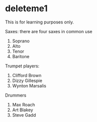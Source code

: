 # deleteme1
This is for learning purposes only.

Saxes: there are four saxes in common use
1. Soprano
2. Alto
3. Tenor
4. Baritone

Trumpet players:
1. Clifford Brown
2. Dizzy Gillespie
3. Wynton Marsalis

Drummers
1. Max Roach
2. Art Blakey
3. Steve Gadd
